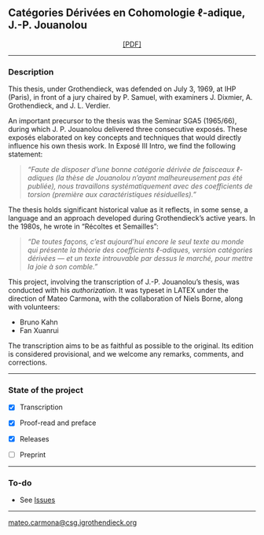 ## Catégories Dérivées en Cohomologie $\ell$-adique, J.-P. Jouanolou

<p align="center">
  <a href="https://github.com/carmonamateo/Jouanolou/releases/" target="_blank">[PDF]</a>
</p>

---

### Description

This thesis, under Grothendieck, was defended on July 3, 1969, at IHP (Paris), in front of a jury chaired by P. Samuel, with examiners J. Dixmier, A. Grothendieck, and J. L. Verdier.

An important precursor to the thesis was the Seminar SGA5 (1965/66), during which J. P. Jouanolou delivered three consecutive exposés. These exposés elaborated on key concepts and techniques that would directly influence his own thesis work. In Exposé III Intro, we find the following statement:

> _“Faute de disposer d’une bonne catégorie dérivée de faisceaux ℓ-adiques (la thèse de Jouanolou n’ayant malheureusement pas été publiée), nous travaillons systématiquement avec des coefficients de torsion (première aux caractéristiques résiduelles).”_

The thesis holds significant historical value as it reflects, in some sense, a language and an approach developed during Grothendieck’s active years. In the 1980s, he wrote in “Récoltes et Semailles”:

> _“De toutes façons, c’est aujourd’hui encore le seul texte au monde qui présente la théorie des coefficients ℓ-adiques, version catégories dérivées — et un texte introuvable par dessus le marché, pour mettre la joie à son comble.”_

This project, involving the transcription of J.-P. Jouanolou’s thesis, was conducted with his _authorization_. It was typeset in LATEX under the direction of Mateo Carmona, with the collaboration of Niels Borne, along with volunteers:

- Bruno Kahn
- Fan Xuanrui 

The transcription aims to be as faithful as possible to the original. Its edition is considered provisional, and we welcome any remarks, comments, and corrections.

---

### State of the project
- [x] Transcription
- [x] Proof-read and preface
- [x] Releases
- [ ] Preprint


---

### To-do

- See [Issues](https://github.com/carmonamateo/Jouanolou/issues)


---

mateo.carmona@csg.igrothendieck.org

